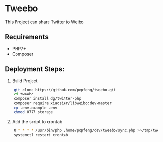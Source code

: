 # Tweebo

This Project can share Twitter to Weibo

## Requirements

- PHP7+
- Composer

## Deployment Steps:

1. Build Project
```bash
    git clone https://github.com/popfeng/tweebo.git
    cd tweebo
    composer install dg/twitter-php
    composer require xiaosier/libweibo:dev-master
    cp .env.example .env
    chmod 0777 storage
```

2. Add the script to crontab
```bash
    0 * * * * /usr/bin/php /home/popfeng/dev/tweebo/sync.php >>/tmp/tweebo.log 2>&1
    systemctl restart crontab
```
